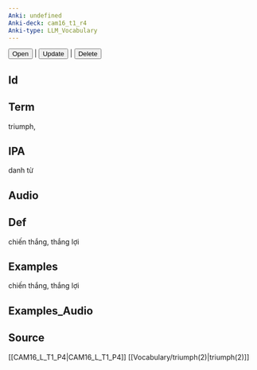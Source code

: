 ```yaml
---
Anki: undefined
Anki-deck: cam16_t1_r4
Anki-type: LLM_Vocabulary
---
```

<button class="anki-btn-open">Open</button> | <button class="anki-btn-update">Update</button> | <button class="anki-btn-delete">Delete</button>

## Id

## Term
triumph,
## IPA
danh từ

## Audio

## Def
chiến thắng, thắng lợi
## Examples
chiến thắng, thắng lợi
## Examples_Audio

## Source
 [[CAM16_L_T1_P4|CAM16_L_T1_P4]]
[[Vocabulary/triumph(2)|triumph(2)]]